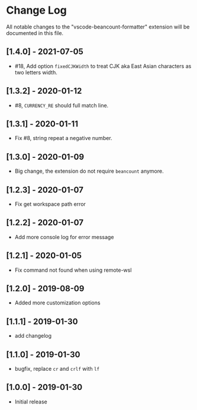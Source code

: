 # Change Log

All notable changes to the "vscode-beancount-formatter" extension will be documented in this file.

## [1.4.0] - 2021-07-05

- #18, Add option `fixedCJKWidth` to treat CJK aka East Asian characters as two letters width.

## [1.3.2] - 2020-01-12

- #8, `CURRENCY_RE` should full match line.

## [1.3.1] - 2020-01-11

- Fix #8, string repeat a negative number.

## [1.3.0] - 2020-01-09

- Big change, the extension do not require `beancount` anymore.

## [1.2.3] - 2020-01-07

- Fix get workspace path error

## [1.2.2] - 2020-01-07

- Add more console log for error message

## [1.2.1] - 2020-01-05

- Fix command not found when using remote-wsl

## [1.2.0] - 2019-08-09

- Added more customization options

## [1.1.1] - 2019-01-30

- add changelog

## [1.1.0] - 2019-01-30

- bugfix, replace `cr` and `crlf` with `lf`

## [1.0.0] - 2019-01-30

- Initial release
